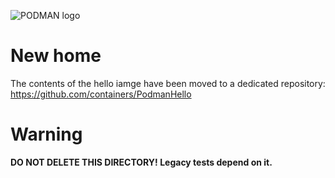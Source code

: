 ![PODMAN logo](https://raw.githubusercontent.com/containers/common/main/logos/podman-logo-full-vert.png)

# New home

The contents of the hello iamge have been moved to a dedicated repository:
https://github.com/containers/PodmanHello

# Warning

**DO NOT DELETE THIS DIRECTORY! Legacy tests depend on it.**
